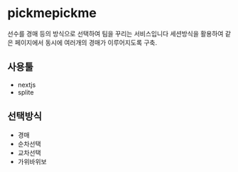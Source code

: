 # pickmepickme

선수를 경매 등의 방식으로 선택하여 팀을 꾸리는 서비스입니다
세션방식을 활용하여 같은 페이지에서 동시에 여러개의 경매가 이루어지도록 구축.

## 사용툴

-   nextjs
-   splite

## 선택방식

-   경매
-   순차선택
-   교차선택
-   가위바위보
